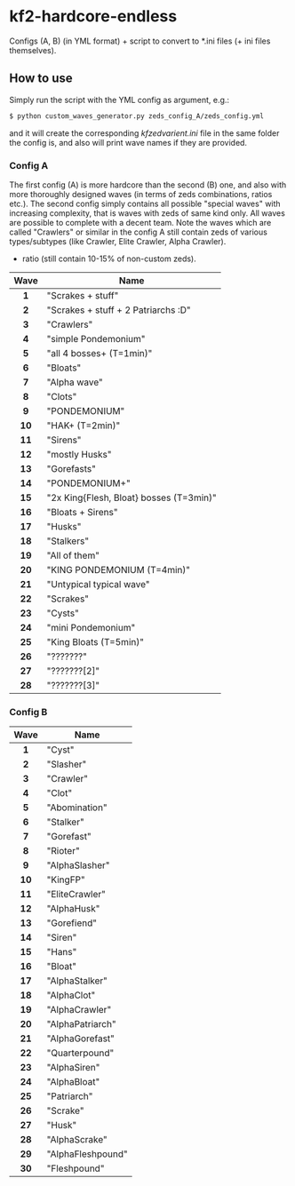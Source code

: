 # kf2-hardcore-endless
Configs (A, B) (in YML format) + script to convert to *.ini files (+ ini files themselves).

## How to use
Simply run the script with the YML config as argument, e.g.:
```bash
$ python custom_waves_generator.py zeds_config_A/zeds_config.yml
```
and it will create the corresponding *kfzedvarient.ini* file in the same folder the config is, and also will print wave names if they are provided.

### Config A
The first config (A) is more hardcore than the second (B) one, and also with more thoroughly designed waves (in terms of zeds combinations, ratios etc.). The second config simply contains all possible "special waves" with increasing complexity, that is waves with zeds of same kind only. All waves are possible to complete with a decent team. Note the waves which are called "Crawlers" or similar in the config A still contain zeds of various types/subtypes (like Crawler, Elite Crawler, Alpha Crawler).
+ ratio (still contain 10-15% of non-custom zeds).

| Wave | <div align="center">Name</div> |
| :---: | :--- |
| **1** | "Scrakes + stuff" |
| **2** | "Scrakes + stuff + 2 Patriarchs :D" |
| **3** | "Crawlers" |
| **4** | "simple Pondemonium" |
| **5** | "all 4 bosses+ (T=1min)" |
| **6** | "Bloats" |
| **7** | "Alpha wave" |
| **8** | "Clots" |
| **9** | "PONDEMONIUM" |
| **10** | "HAK+ (T=2min)" |
| **11** | "Sirens" |
| **12** | "mostly Husks" |
| **13** | "Gorefasts" |
| **14** | "PONDEMONIUM+" |
| **15** | "2x King{Flesh, Bloat} bosses (T=3min)" |
| **16** | "Bloats + Sirens" |
| **17** | "Husks" |
| **18** | "Stalkers" |
| **19** | "All of them" |
| **20** | "KING PONDEMONIUM (T=4min)" |
| **21** | "Untypical typical wave" |
| **22** | "Scrakes" |
| **23** | "Cysts" |
| **24** | "mini Pondemonium" |
| **25** | "King Bloats (T=5min)" |
| **26** | "???????" |
| **27** | "???????[2]" |
| **28** | "???????[3]" |

### Config B
| Wave | <div align="center">Name</div> |
| :---: | :--- |
| **1** | "Cyst" |
| **2** | "Slasher" |
| **3** | "Crawler" |
| **4** | "Clot" |
| **5** | "Abomination" |
| **6** | "Stalker" |
| **7** | "Gorefast" |
| **8** | "Rioter" |
| **9** | "AlphaSlasher" |
| **10** | "KingFP" |
| **11** | "EliteCrawler" |
| **12** | "AlphaHusk" |
| **13** | "Gorefiend" |
| **14** | "Siren" |
| **15** | "Hans" |
| **16** | "Bloat" |
| **17** | "AlphaStalker" |
| **18** | "AlphaClot" |
| **19** | "AlphaCrawler" |
| **20** | "AlphaPatriarch" |
| **21** | "AlphaGorefast" |
| **22** | "Quarterpound" |
| **23** | "AlphaSiren" |
| **24** | "AlphaBloat" |
| **25** | "Patriarch" |
| **26** | "Scrake" |
| **27** | "Husk" |
| **28** | "AlphaScrake" |
| **29** | "AlphaFleshpound" |
| **30** | "Fleshpound" |
